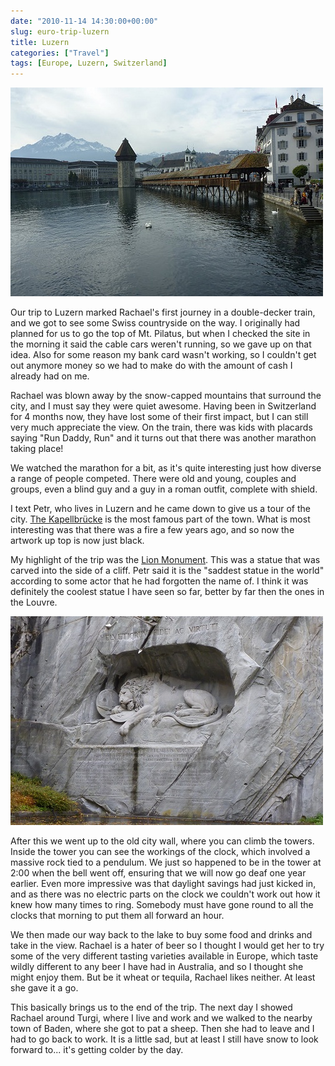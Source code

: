 ```yaml
---
date: "2010-11-14 14:30:00+00:00"
slug: euro-trip-luzern
title: Luzern
categories: ["Travel"]
tags: [Europe, Luzern, Switzerland]
---
```


![Luzern](p1050200.jpg)

Our trip to Luzern marked Rachael's first journey in a double-decker train, and we got to see some Swiss countryside on the way. I originally had planned for us to go the top of Mt. Pilatus, but when I checked the site in the morning it said the cable cars weren't running, so we gave up on that idea. Also for some reason my bank card wasn't working, so I couldn't get out anymore money so we had to make do with the amount of cash I already had on me.

Rachael was blown away by the snow-capped mountains that surround the city, and I must say they were quiet awesome. Having been in Switzerland for 4 months now, they have lost some of their first impact, but I can still very much appreciate the view. On the train, there was kids with placards saying "Run Daddy, Run" and it turns out that there was another marathon taking place!

We watched the marathon for a bit, as it's quite interesting just how diverse a range of people competed. There were old and young, couples and groups, even a blind guy and a guy in a roman outfit, complete with shield.

I text Petr, who lives in Luzern and he came down to give us a tour of the city. [The Kapellbrücke](http://en.wikipedia.org/wiki/Chapel_Bridge) is the most famous part of the town. What is most interesting was that there was a fire a few years ago, and so now the artwork up top is now just black.

My highlight of the trip was the [Lion Monument](http://en.wikipedia.org/wiki/Lion_Monument). This was a statue that was carved into the side of a cliff. Petr said it is the "saddest statue in the world" according to some actor that he had forgotten the name of. I think it was definitely the coolest statue I have seen so far, better by far then the ones in the Louvre.

![](P1050204.jpg)

After this we went up to the old city wall, where you can climb the towers. Inside the tower you can see the workings of the clock, which involved a massive rock tied to a pendulum. We just so happened to be in the tower at 2:00 when the bell went off, ensuring that we will now go deaf one year earlier. Even more impressive was that daylight savings had just kicked in, and as there was no electric parts on the clock we couldn't work out how it knew how many times to ring. Somebody must have gone round to all the clocks that morning to put them all forward an hour.

We then made our way back to the lake to buy some food and drinks and take in the view. Rachael is a hater of beer so I thought I would get her to try some of the very different tasting varieties available in Europe, which taste wildly different to any beer I have had in Australia, and so I thought she might enjoy them. But be it wheat or tequila, Rachael likes neither. At least she gave it a go.

This basically brings us to the end of the trip. The next day I showed Rachael around Turgi, where I live and work and we walked to the nearby town of Baden, where she got to pat a sheep. Then she had to leave and I had to go back to work. It is a little sad, but at least I still have snow to look forward to... it's getting colder by the day.
